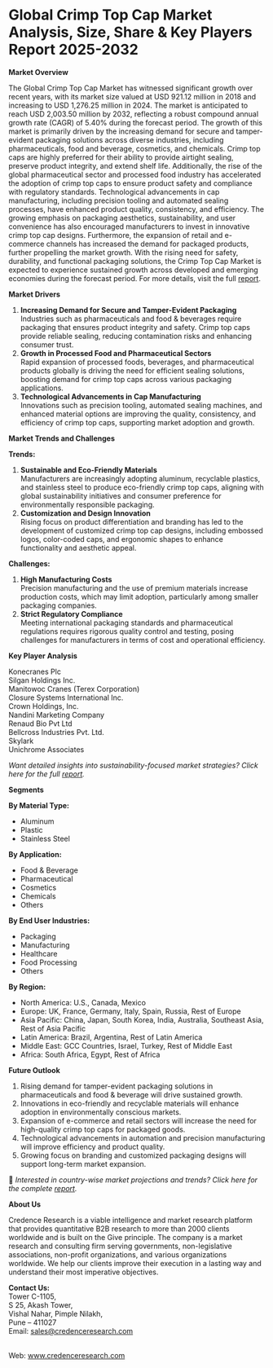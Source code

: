 # Global Crimp Top Cap Market Analysis, Size, Share & Key Players Report 2025-2032


<p><strong>Market Overview</strong></p>
<p>The Global Crimp Top Cap Market has witnessed significant growth over recent years, with its market size valued at USD 921.12 million in 2018 and increasing to USD 1,276.25 million in 2024. The market is anticipated to reach USD 2,003.50 million by 2032, reflecting a robust compound annual growth rate (CAGR) of 5.40% during the forecast period. The growth of this market is primarily driven by the increasing demand for secure and tamper-evident packaging solutions across diverse industries, including pharmaceuticals, food and beverage, cosmetics, and chemicals. Crimp top caps are highly preferred for their ability to provide airtight sealing, preserve product integrity, and extend shelf life. Additionally, the rise of the global pharmaceutical sector and processed food industry has accelerated the adoption of crimp top caps to ensure product safety and compliance with regulatory standards. Technological advancements in cap manufacturing, including precision tooling and automated sealing processes, have enhanced product quality, consistency, and efficiency. The growing emphasis on packaging aesthetics, sustainability, and user convenience has also encouraged manufacturers to invest in innovative crimp top cap designs. Furthermore, the expansion of retail and e-commerce channels has increased the demand for packaged products, further propelling the market growth. With the rising need for safety, durability, and functional packaging solutions, the Crimp Top Cap Market is expected to experience sustained growth across developed and emerging economies during the forecast period. For more details, visit the full <a href="https://www.credenceresearch.com/report/crimp-top-cap-market?utm_source=chatgpt.com">report</a>.</p>
<p><strong>Market Drivers</strong></p>
<ol>
<li><strong> Increasing Demand for Secure and Tamper-Evident Packaging</strong><br /> Industries such as pharmaceuticals and food &amp; beverages require packaging that ensures product integrity and safety. Crimp top caps provide reliable sealing, reducing contamination risks and enhancing consumer trust.</li>
<li><strong> Growth in Processed Food and Pharmaceutical Sectors</strong><br /> Rapid expansion of processed foods, beverages, and pharmaceutical products globally is driving the need for efficient sealing solutions, boosting demand for crimp top caps across various packaging applications.</li>
<li><strong> Technological Advancements in Cap Manufacturing</strong><br /> Innovations such as precision tooling, automated sealing machines, and enhanced material options are improving the quality, consistency, and efficiency of crimp top caps, supporting market adoption and growth.</li>
</ol>
<p><strong>Market Trends and Challenges</strong></p>
<p><strong>Trends:</strong></p>
<ol>
<li><strong>Sustainable and Eco-Friendly Materials</strong><br /> Manufacturers are increasingly adopting aluminum, recyclable plastics, and stainless steel to produce eco-friendly crimp top caps, aligning with global sustainability initiatives and consumer preference for environmentally responsible packaging.</li>
<li><strong>Customization and Design Innovation</strong><br /> Rising focus on product differentiation and branding has led to the development of customized crimp top cap designs, including embossed logos, color-coded caps, and ergonomic shapes to enhance functionality and aesthetic appeal.</li>
</ol>
<p><strong>Challenges:</strong></p>
<ol>
<li><strong>High Manufacturing Costs</strong><br /> Precision manufacturing and the use of premium materials increase production costs, which may limit adoption, particularly among smaller packaging companies.</li>
<li><strong>Strict Regulatory Compliance</strong><br /> Meeting international packaging standards and pharmaceutical regulations requires rigorous quality control and testing, posing challenges for manufacturers in terms of cost and operational efficiency.</li>
</ol>
<p><strong>Key Player Analysis</strong></p>
<p>Konecranes Plc<br /> Silgan Holdings Inc.<br /> Manitowoc Cranes (Terex Corporation)<br /> Closure Systems International Inc.<br /> Crown Holdings, Inc.<br /> Nandini Marketing Company<br /> Renaud Bio Pvt Ltd<br /> Bellcross Industries Pvt. Ltd.<br /> Skylark<br /> Unichrome Associates</p>
<p><em>Want detailed insights into sustainability-focused market strategies? Click here for the full <a href="https://www.credenceresearch.com/report/crimp-top-cap-market?utm_source=chatgpt.com">report</a>.</em></p>
<p><strong>Segments</strong></p>
<p><strong>By Material Type:</strong></p>
<ul>
<li>Aluminum</li>
<li>Plastic</li>
<li>Stainless Steel</li>
</ul>
<p><strong>By Application:</strong></p>
<ul>
<li>Food &amp; Beverage</li>
<li>Pharmaceutical</li>
<li>Cosmetics</li>
<li>Chemicals</li>
<li>Others</li>
</ul>
<p><strong>By End User Industries:</strong></p>
<ul>
<li>Packaging</li>
<li>Manufacturing</li>
<li>Healthcare</li>
<li>Food Processing</li>
<li>Others</li>
</ul>
<p><strong>By Region:</strong></p>
<ul>
<li>North America: U.S., Canada, Mexico</li>
<li>Europe: UK, France, Germany, Italy, Spain, Russia, Rest of Europe</li>
<li>Asia Pacific: China, Japan, South Korea, India, Australia, Southeast Asia, Rest of Asia Pacific</li>
<li>Latin America: Brazil, Argentina, Rest of Latin America</li>
<li>Middle East: GCC Countries, Israel, Turkey, Rest of Middle East</li>
<li>Africa: South Africa, Egypt, Rest of Africa</li>
</ul>
<p><strong>Future Outlook</strong></p>
<ol>
<li>Rising demand for tamper-evident packaging solutions in pharmaceuticals and food &amp; beverage will drive sustained growth.</li>
<li>Innovations in eco-friendly and recyclable materials will enhance adoption in environmentally conscious markets.</li>
<li>Expansion of e-commerce and retail sectors will increase the need for high-quality crimp top caps for packaged goods.</li>
<li>Technological advancements in automation and precision manufacturing will improve efficiency and product quality.</li>
<li>Growing focus on branding and customized packaging designs will support long-term market expansion.</li>
</ol>
<p>📌 <em>Interested in country-wise market projections and trends? Click here for the complete <a href="https://www.credenceresearch.com/report/crimp-top-cap-market?utm_source=chatgpt.com">report</a>.</em></p>
<p><strong>About Us</strong></p>
<p>Credence Research is a viable intelligence and market research platform that provides quantitative B2B research to more than 2000 clients worldwide and is built on the Give principle. The company is a market research and consulting firm serving governments, non-legislative associations, non-profit organizations, and various organizations worldwide. We help our clients improve their execution in a lasting way and understand their most imperative objectives.</p>
<p><strong>Contact Us:</strong><br /> Tower C-1105,<br /> S 25, Akash Tower,<br /> Vishal Nahar, Pimple Nilakh,<br /> Pune &ndash; 411027<br /> Email: <a href="mailto:sales@credenceresearch.com">sales@credenceresearch.com</a></p>
<p><br /> Web: <a href="http://www.credenceresearch.com?utm_source=chatgpt.com">www.credenceresearch.com</a></p>
